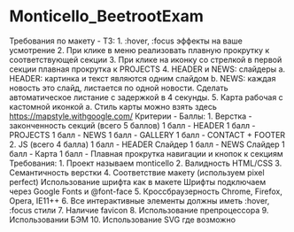 # Monticello_BeetrootExam
Требования по макету - ТЗ:  1. :hover, :focus эффекты на ваше усмотрение  2. При клике в меню реализовать плавную прокрутку к соответствующей секции  3. При клике на иконку со стрелкой в первой секции плавная прокрутка к PROJECTS  4. HEADER и NEWS: слайдеры  a. HEADER: картинка и текст являются одним слайдом  b. NEWS: каждая новость это слайд, листается по одной новости. Сделать автоматическое листание с задержкой в 4 секунды.  5. Карта рабочая с кастомной иконкой  a. Стиль карты можно взять здесь https://mapstyle.withgoogle.com/   Критерии - Баллы:  1. Верстка - законченность секций (всего 5 баллов)  1 балл - HEADER 1 балл - PROJECTS 1 балл - NEWS 1 балл - GALLERY 1 балл - CONTACT + FOOTER 2. JS (всего 4 балла)  1 балл - HEADER Cлайдер 1 балл - NEWS Слайдер 1 балл - Карта 1 балл - Плавная прокрутка навигации и кнопок к секциям  Требования:  1. Проект называем monticello  2. Валидность HTML/CSS  3. Семантичность верстки  4. Соответствие макету (используем pixel perfect)   Использование шрифта как в макете Шрифты подключаем через Google Fonts и @font-face 5. Кроссбраузерность Chrome, Firefox, Opera, IE11++  6. Все интерактивные элементы должны иметь :hover, :focus стили  7. Наличие favicon  8. Использование препроцессора  9. Использовании БЭМ  10. Использование SVG где возможно
